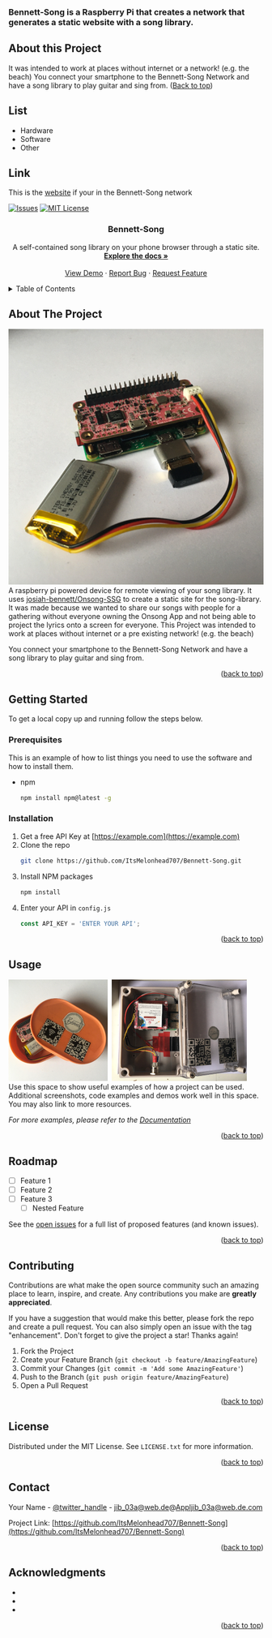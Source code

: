 ### Bennett-Song is a Raspberry Pi that creates a network that generates a static website with a song library.

## About this Project
It was intended to work at places without internet or a network! (e.g. the beach)
You connect your smartphone to the Bennett-Song Network 
and have a song library to play guitar and sing from.
([Back to top](README.md))

## List
- Hardware
- Software
- Other

## Link
This is the [website](http://3.14.15.9) if your in the Bennett-Song network


<!-- Improved compatibility of back to top link: See: https://github.com/othneildrew/Best-README-Template/pull/73 -->
<a name="readme-top"></a>
<!--
*** Thanks for checking out the Best-README-Template. If you have a suggestion
*** that would make this better, please fork the repo and create a pull request
*** or simply open an issue with the tag "enhancement".
*** Don't forget to give the project a star!
*** Thanks again! Now go create something AMAZING! :D
-->



<!-- PROJECT SHIELDS -->
<!--
*** I'm using markdown "reference style" links for readability.
*** Reference links are enclosed in brackets [ ] instead of parentheses ( ).
*** See the bottom of this document for the declaration of the reference variables
*** for contributors-url, forks-url, etc. This is an optional, concise syntax you may use.
*** https://www.markdownguide.org/basic-syntax/#reference-style-links
-->
[![Issues][issues-shield]][issues-url]
[![MIT License][license-shield]][license-url]

<h3 align="center">Bennett-Song</h3>

  <p align="center">
    A self-contained song library on your phone browser through a static site. 
    <br />
    <a href="https://github.com/ItsMelonhead707/Bennett-Song"><strong>Explore the docs »</strong></a>
    <br />
    <br />
    <a href="https://github.com/ItsMelonhead707/Bennett-Song">View Demo</a>
    ·
    <a href="https://github.com/ItsMelonhead707/Bennett-Song/issues">Report Bug</a>
    ·
    <a href="https://github.com/ItsMelonhead707/Bennett-Song/issues">Request Feature</a>
  </p>
</div>




<!-- TABLE OF CONTENTS -->
<details>
  <summary>Table of Contents</summary>
  <ol>
    <li>
      <a href="#about-the-project">About The Project</a>
      <ul>
        <li><a href="#built-with">Built With</a></li>
      </ul>
    </li>
    <li>
      <a href="#getting-started">Getting Started</a>
      <ul>
        <li><a href="#prerequisites">Prerequisites</a></li>
        <li><a href="#installation">Installation</a></li>
      </ul>
    </li>
    <li><a href="#usage">Usage</a></li>
    <li><a href="#roadmap">Roadmap</a></li>
    <li><a href="#contributing">Contributing</a></li>
    <li><a href="#license">License</a></li>
    <li><a href="#contact">Contact</a></li>
    <li><a href="#acknowledgments">Acknowledgments</a></li>
  </ol>
</details>



<!-- ABOUT THE PROJECT -->
## About The Project

[![Bennett-Song-Screenshot][product-screenshot]](https://github.com/ItsMelonhead707/Bennett-Song/images/screenshot.png)
<br />
A raspberry pi powered device for remote viewing of your song library.
It uses [josiah-bennett/Onsong-SSG](https://github.com/josiah-bennett/Onsong-SSG) 
to create a static site for the song-library.
It was made because we wanted to share our songs with people for a gathering without
everyone owning the Onsong App and not being able to project the lyrics onto a screen for everyone.
This Project was intended to work at places without internet or a pre existing network! (e.g. the beach)

You connect your smartphone to the Bennett-Song Network 
and have a song library to play guitar and sing from.

<p align="right">(<a href="#readme-top">back to top</a>)</p>



<!-- GETTING STARTED -->
## Getting Started

To get a local copy up and running follow the steps below.

### Prerequisites

This is an example of how to list things you need to use the software and how to install them.
* npm
  ```sh
  npm install npm@latest -g
  ```

### Installation

1. Get a free API Key at [https://example.com](https://example.com)
2. Clone the repo
   ```sh
   git clone https://github.com/ItsMelonhead707/Bennett-Song.git
   ```
3. Install NPM packages
   ```sh
   npm install
   ```
4. Enter your API in `config.js`
   ```js
   const API_KEY = 'ENTER YOUR API';
   ```

<p align="right">(<a href="#readme-top">back to top</a>)</p>



<!-- USAGE EXAMPLES -->
## Usage
[![Bennett-Song-Zero-Case][product-screenshot-incase-option-one]](https://github.com/ItsMelonhead707/images/bennett-song-zero-case.png)
[![Bennett-Song-Four-Case][product-screenshot-incase-option-two]](https://github.com/ItsMelonhead707/images/bennett-song-four-case.png)
<br />
Use this space to show useful examples of how a project can be used. Additional screenshots, code examples and demos work well in this space. You may also link to more resources.

_For more examples, please refer to the [Documentation](https://example.com)_

<p align="right">(<a href="#readme-top">back to top</a>)</p>



<!-- ROADMAP -->
## Roadmap

- [ ] Feature 1
- [ ] Feature 2
- [ ] Feature 3
    - [ ] Nested Feature

See the [open issues](https://github.com/ItsMelonhead707/Bennett-Song/issues) for a full list of proposed features (and known issues).

<p align="right">(<a href="#readme-top">back to top</a>)</p>



<!-- CONTRIBUTING -->
## Contributing

Contributions are what make the open source community such an amazing place to learn, inspire, and create. Any contributions you make are **greatly appreciated**.

If you have a suggestion that would make this better, please fork the repo and create a pull request. You can also simply open an issue with the tag "enhancement".
Don't forget to give the project a star! Thanks again!

1. Fork the Project
2. Create your Feature Branch (`git checkout -b feature/AmazingFeature`)
3. Commit your Changes (`git commit -m 'Add some AmazingFeature'`)
4. Push to the Branch (`git push origin feature/AmazingFeature`)
5. Open a Pull Request

<p align="right">(<a href="#readme-top">back to top</a>)</p>



<!-- LICENSE -->
## License

Distributed under the MIT License. See `LICENSE.txt` for more information.

<p align="right">(<a href="#readme-top">back to top</a>)</p>



<!-- CONTACT -->
## Contact

Your Name - [@twitter_handle](https://twitter.com/twitter_handle) - jib_03a@web.de@Appljib_03a@web.de.com

Project Link: [https://github.com/ItsMelonhead707/Bennett-Song](https://github.com/ItsMelonhead707/Bennett-Song)

<p align="right">(<a href="#readme-top">back to top</a>)</p>



<!-- ACKNOWLEDGMENTS -->
## Acknowledgments

* []()
* []()
* []()

<p align="right">(<a href="#readme-top">back to top</a>)</p>



<!-- MARKDOWN LINKS & IMAGES -->
<!-- https://www.markdownguide.org/basic-syntax/#reference-style-links -->
[issues-shield]: https://img.shields.io/github/issues/ItsMelonhead707/Bennett-Song.svg?style=for-the-badge
[issues-url]: https://github.com/ItsMelonhead707/Bennett-Song/issues
[license-shield]: https://img.shields.io/github/license/ItsMelonhead707/Bennett-Song.svg?style=for-the-badge
[license-url]: https://github.com/ItsMelnhead707/Bennett-Song/blob/master/LICENSE.txt
[product-screenshot]: images/screenshot.png
[product-screenshot-incase-option-one]: images/bennett-song-zero-case.png
[product-screenshot-incase-option-two]: images/bennett-song-four-case.png